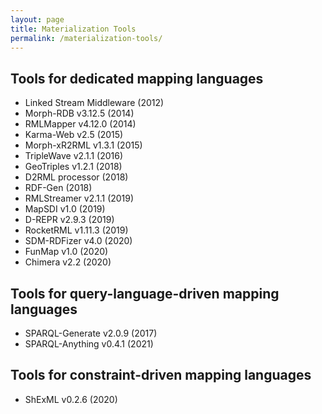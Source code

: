 ```yaml
---
layout: page
title: Materialization Tools
permalink: /materialization-tools/
---
```


## Tools for dedicated mapping languages

- Linked Stream Middleware (2012)
- Morph-RDB v3.12.5 (2014)
- RMLMapper v4.12.0 (2014)
- Karma-Web v2.5 (2015)
- Morph-xR2RML v1.3.1 (2015)
- TripleWave v2.1.1 (2016)
- GeoTriples v1.2.1 (2018)
- D2RML processor (2018)
- RDF-Gen (2018)
- RMLStreamer v2.1.1 (2019)
- MapSDI v1.0 (2019)
- D-REPR v2.9.3 (2019)
- RocketRML v1.11.3 (2019)
- SDM-RDFizer v4.0 (2020)
- FunMap v1.0 (2020)
- Chimera v2.2 (2020)

## Tools for query-language-driven mapping languages

- SPARQL-Generate v2.0.9 (2017)
- SPARQL-Anything v0.4.1 (2021)

## Tools for constraint-driven mapping languages

- ShExML v0.2.6 (2020)
